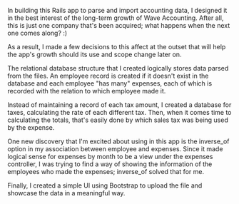 In building this Rails app to parse and import accounting data, I designed it in the best interest of the long-term growth of Wave Accounting. After all, this is just one company that's been acquired; what happens when the next one comes along? :) 

As a result, I made a few decisions to this affect at the outset that will help the app's growth should its use and scope change later on.

The relational database structure that I created logically stores data parsed from the files. An employee record is created if it doesn't exist in the database and each employee "has many" expenses, each of which is recorded with the relation to which employee made it.

Instead of maintaining a record of each tax amount, I created a database for taxes, calculating the rate of each different tax. Then, when it comes time to calculating the totals, that's easily done by which sales tax was being used by the expense.

One new discovery that I'm excited about using in this app is the inverse_of option in my association between employee and expenses. Since it made logical sense for expenses by month to be a view under the expenses controller, I was trying to find a way of showing the information of the employees who made the expenses; inverse_of solved that for me.

Finally, I created a simple UI using Bootstrap to upload the file and showcase the data in a meaningful way. 